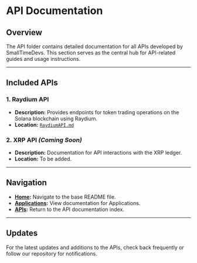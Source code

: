# API Documentation

## Overview
The API folder contains detailed documentation for all APIs developed by SmallTimeDevs. This section serves as the central hub for API-related guides and usage instructions.

---

## Included APIs

### 1. **Raydium API**
- **Description:** Provides endpoints for token trading operations on the Solana blockchain using Raydium.
- **Location:** [`RaydiumAPI.md`](./RaydiumAPI.md)

### 2. **XRP API** *(Coming Soon)*
- **Description:** Documentation for API interactions with the XRP ledger.
- **Location:** To be added.

---

## Navigation

- **[Home](../../README.md):** Navigate to the base README file.
- **[Applications](../../Applications/README.md):** View documentation for Applications.
- **[APIs](../../API/README.md):** Return to the API documentation index.

---

## Updates
For the latest updates and additions to the APIs, check back frequently or follow our repository for notifications.

